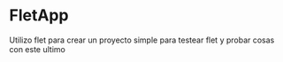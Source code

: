 # FletApp
Utilizo flet para crear un proyecto simple para testear flet y probar cosas con este ultimo
